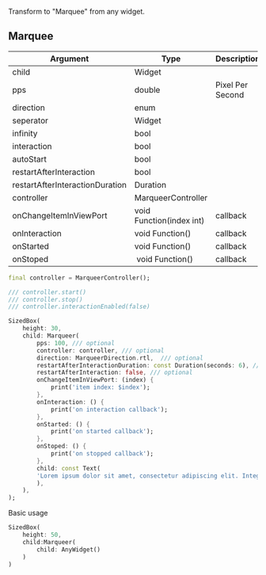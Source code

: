 <!--
This README describes the package. If you publish this package to pub.dev,
this README's contents appear on the landing page for your package.

For information about how to write a good package README, see the guide for
[writing package pages](https://dart.dev/guides/libraries/writing-package-pages).

For general information about developing packages, see the Dart guide for
[creating packages](https://dart.dev/guides/libraries/create-library-packages)
and the Flutter guide for
[developing packages and plugins](https://flutter.dev/developing-packages).
-->

Transform to "Marquee" from any widget.

## Marquee
| Argument                        | Type                     | Description      | Required | Default               |
| ------------------------------- |------------------------  | ---------------- | -------- | --------------------- |
| child                           | Widget                   |                  | YES      | -                     |
| pps                             | double                   | Pixel Per Second | NO       | 15.0                  |
| direction                       | enum                     |                  | NO       | MarqueerDirection.rtl |
| seperator                       | Widget                   |                  | NO       | null                  |
| infinity                        | bool                     |                  | NO       | true                  |    
| interaction                     | bool                     |                  | NO       | true                  |
| autoStart                       | bool                     |                  | NO       | true                  |
| restartAfterInteraction         | bool                     |                  | NO       | true                  | 
| restartAfterInteractionDuration | Duration                 |                  | NO       | Duration(seconds: 3)  |
| controller                      | MarqueerController       |                  | NO       | null                  |
| onChangeItemInViewPort          | void Function(index int) | callback         | NO       | null                  |
| onInteraction                   | void Function()          | callback         | NO       | null                  |
| onStarted                       | void Function()          | callback         | NO       | null                  |
| onStoped                        | void Function()          | callback         | NO       | null                  |


```dart
final controller = MarqueerController();

/// controller.start()
/// controller.stop()
/// controller.interactionEnabled(false)

SizedBox(
    height: 30,
    child: Marqueer(
        pps: 100, /// optional
        controller: controller, /// optional
        direction: MarqueerDirection.rtl,  /// optional
        restartAfterInteractionDuration: const Duration(seconds: 6), /// optional
        restartAfterInteraction: false, /// optional
        onChangeItemInViewPort: (index) {
            print('item index: $index');
        },
        onInteraction: () {
            print('on interaction callback');
        },
        onStarted: () {
            print('on started callback');
        },
        onStoped: () {
            print('on stopped callback');
        },
        child: const Text(
        'Lorem ipsum dolor sit amet, consectetur adipiscing elit. Integer pretium massa mollis lorem blandit imperdiet. Nulla mattis vitae mauris vel condimentum. Nam posuere, augue vitae lobortis consequat, odio ante condimentum est, at maximus augue purus id metus. Curabitur condimentum aliquet ante at aliquet. Quisque vel massa congue, bibendum leo sodales, malesuada ante. Maecenas sed tortor quis ipsum dictum sollicitudin.',
        ),
    ),
);
```

Basic usage

```dart
SizedBox(
    height: 50,
    child:Marqueer(
        child: AnyWidget()
    )
)
```